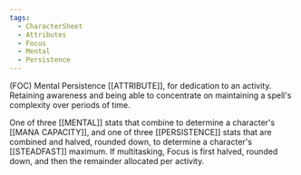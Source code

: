 ```yaml
---
tags:
  - CharacterSheet
  - Attributes
  - Focus
  - Mental
  - Persistence
---
```

(FOC) Mental Persistence [[ATTRIBUTE]], for dedication to an activity. Retaining awareness and being able to concentrate on maintaining a spell's complexity over periods of time.

One of three [[MENTAL]] stats that combine to determine a character's [[MANA CAPACITY]], and one of three [[PERSISTENCE]] stats that are combined and halved, rounded down, to determine a character's [[STEADFAST]] maximum.
If multitasking, Focus is first halved, rounded down, and then the remainder allocated per activity.
